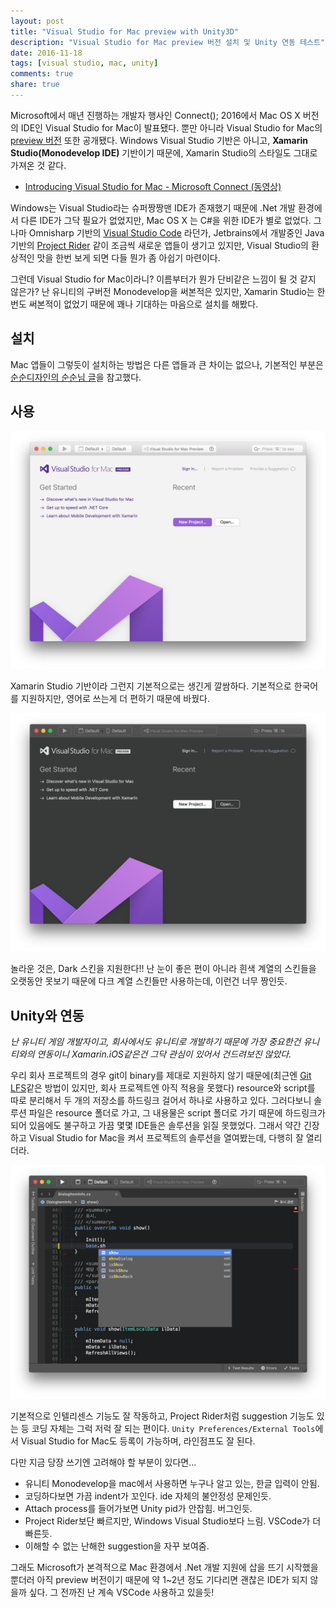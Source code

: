 ```yaml
---
layout: post
title: "Visual Studio for Mac preview with Unity3D"
description: "Visual Studio for Mac preview 버전 설치 및 Unity 연동 테스트"
date: 2016-11-18
tags: [visual studio, mac, unity]
comments: true
share: true
---
```


Microsoft에서 매년 진행하는 개발자 행사인 Connect(); 2016에서 Mac OS X 버전의 IDE인 Visual Studio for Mac이 발표됐다.
뿐만 아니라 Visual Studio for Mac의 [preview 버전](https://www.visualstudio.com/vs/visual-studio-mac/) 또한 공개됐다.
Windows Visual Studio 기반은 아니고, **Xamarin Studio(Monodevelop IDE)** 기반이기 때문에, Xamarin Studio의 스타일도 그대로 가져온 것 같다.

* [Introducing Visual Studio for Mac - Microsoft Connect (동영상)](https://connectevent.microsoft.com/introducing-visual-studio-for-mac/)

Windows는 Visual Studio라는 슈퍼짱짱맨 IDE가 존재했기 때문에 .Net 개발 환경에서 다른 IDE가 그닥 필요가 없었지만, Mac OS X 는 C#을 위한 IDE가 별로 없었다.
그나마 Omnisharp 기반의 [Visual Studio Code](https://code.visualstudio.com) 라던가, Jetbrains에서 개발중인 Java기반의 [Project Rider](https://www.jetbrains.com/rider/) 같이 조금씩 새로운 앱들이 생기고 있지만, Visual Studio의 환상적인 맛을 한번 보게 되면 다들 뭔가 좀 아쉽기 마련이다.

그런데 Visual Studio for Mac이라니? 이름부터가 뭔가 단비같은 느낌이 될 것 같지 않은가?
난 유니티의 구버전 Monodevelop을 써본적은 있지만, Xamarin Studio는 한번도 써본적이 없었기 때문에 꽤나 기대하는 마음으로 설치를 해봤다.

## 설치
Mac 앱들이 그렇듯이 설치하는 방법은 다른 앱들과 큰 차이는 없으나, 기본적인 부분은 [순순디자인의 순순님 글](http://blog.soonsoons.com/220863873492)을 참고했다.

## 사용

![light](/images/vsmac-01.png)

Xamarin Studio 기반이라 그런지 기본적으로는 생긴게 깔쌈하다.
기본적으로 한국어를 지원하지만, 영어로 쓰는게 더 편하기 때문에 바꿨다.

![dark](/images/vsmac-02.png)

놀라운 것은, Dark 스킨을 지원한다!!
난 눈이 좋은 편이 아니라 흰색 계열의 스킨들을 오랫동안 못보기 때문에 다크 계열 스킨들만 사용하는데, 이런건 너무 짱인듯.

## Unity와 연동
*난 유니티 게임 개발자이고, 회사에서도 유니티로 개발하기 때문에 가장 중요한건 유니티와의 연동이니 Xamarin.iOS같은건 그닥 관심이 있어서 건드려보진 않았다.*

우리 회사 프로젝트의 경우 git이 binary를 제대로 지원하지 않기 때문에(최근엔 [Git LFS](https://git-lfs.github.com)같은 방법이 있지만, 회사 프로젝트엔 아직 적용을 못했다) resource와 script를 따로 분리해서 두 개의 저장소를 하드링크 걸어서 하나로 사용하고 있다.
그러다보니 솔루션 파일은 resource 폴더로 가고, 그 내용물은 script 폴더로 가기 때문에 하드링크가 되어 있음에도 불구하고 가끔 몇몇 IDE들은 솔루션을 읽질 못했었다.
그래서 약간 긴장하고 Visual Studio for Mac을 켜서 프로젝트의 솔루션을 열여봤는데, 다행히 잘 열리더라.

![edit](/images/vsmac-03.png)

기본적으로 인텔리센스 기능도 잘 작동하고, Project Rider처럼 suggestion 기능도 있는 등 코딩 자체는 그럭 저럭 잘 되는 편이다.
`Unity Preferences/External Tools`에서 Visual Studio for Mac도 등록이 가능하며, 라인점프도 잘 된다.

다만 지금 당장 쓰기엔 고려해야 할 부분이 있다면...

* 유니티 Monodevelop을 mac에서 사용하면 누구나 알고 있는, 한글 입력이 안됨.
* 코딩하다보면 가끔 indent가 꼬인다. ide 자체의 불안정성 문제인듯.
* Attach process를 들어가보면 Unity pid가 안잡힘. 버그인듯.
* Project Rider보단 빠르지만, Windows Visual Studio보다 느림. VSCode가 더 빠른듯.
* 이해할 수 없는 난해한 suggestion을 자꾸 보여줌.

그래도 Microsoft가 본격적으로 Mac 환경에서 .Net 개발 지원에 삽을 뜨기 시작했을 뿐더러 아직 preview 버전이기 때문에 약 1~2년 정도 기다리면 괜찮은 IDE가 되지 않을까 싶다.
그 전까진 난 계속 VSCode 사용하고 있을듯!
